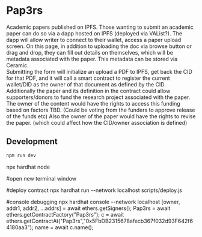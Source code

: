 # Pap3rs

Academic papers published on IPFS.  Those wanting to submit an academic paper
can do so via a dapp hosted on IPFS (deployed via VAList?).   The dapp will allow
writer to connect to their wallet, access a paper upload screen.  On this page,
in addition to uploading the doc via browse button or drag and drop, they can fill
out details on themselves, which will be metadata associated with the paper.  This
metadata can be stored via Ceramic.  
Submitting the form will initialize an upload a PDF to IPFS, get back the CID for that PDF, and it will call
a smart contract to register the current wallet/DID as the owner of that document
as defined by the CID.   Additionally the paper and its definition in the
contract could allow supporters/donors to fund the research project associated
with the paper.   The owner of the content would have the rights to access this funding
based on factors TBD.  (Could be voting from the funders to approve release of the funds etc)
Also the owner of the paper would have the rights to revise the paper.  (which could affect
    how the CID/owner association is defined)

## Development

```bash
npm run dev
```
npx hardhat node

#open new terminal window

#deploy contract
npx hardhat run --network localhost scripts/deploy.js

#console debugging
npx hardhat console --network localhost
[owner, addr1, addr2, ...addrs] = await ethers.getSigners();
Pap3rs = await ethers.getContractFactory("Pap3rs");
c = await ethers.getContractAt("Pap3rs","0x5FbDB2315678afecb367f032d93F642f64180aa3");
name = await c.name();
